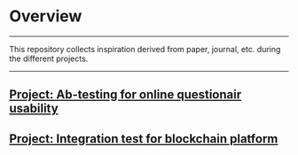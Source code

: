 # Overview 

----

This repository collects inspiration derived from paper, journal, etc. during the different projects.

----

## [Project: Ab-testing for online questionair usability](https://github.com/xs-hua/Inspiration-from-test-literature/blob/master/ab-testing.md)

## [Project: Integration test for blockchain platform]()


